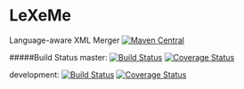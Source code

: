 # LeXeMe
Language-aware XML Merger [![Maven Central](https://maven-badges.herokuapp.com/maven-central/com.github.maybeec/lexeme/badge.svg?style=flat-square)](https://maven-badges.herokuapp.com/maven-central/com.github.maybeec/lexeme/)

#####Build Status
master: [![Build Status](https://travis-ci.org/maybeec/lexeme.svg?branch=master)](https://travis-ci.org/maybeec/lexeme) [![Coverage Status](https://coveralls.io/repos/maybeec/lexeme/badge.svg?branch=master)](https://coveralls.io/r/maybeec/lexeme?branch=master)   

development: [![Build Status](https://travis-ci.org/maybeec/lexeme.svg?branch=development)](https://travis-ci.org/maybeec/lexeme) [![Coverage Status](https://coveralls.io/repos/maybeec/lexeme/badge.svg?branch=development)](https://coveralls.io/r/maybeec/lexeme?branch=development)  
